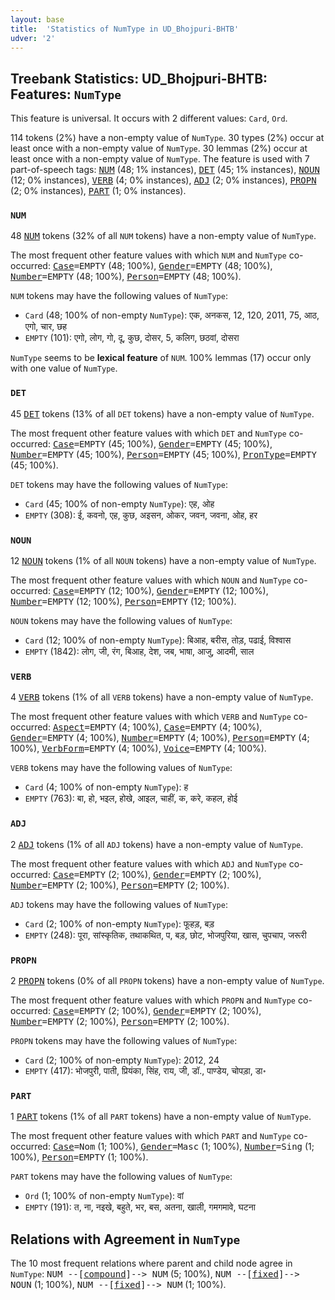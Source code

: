 ```yaml
---
layout: base
title:  'Statistics of NumType in UD_Bhojpuri-BHTB'
udver: '2'
---
```


## Treebank Statistics: UD_Bhojpuri-BHTB: Features: `NumType`

This feature is universal.
It occurs with 2 different values: `Card`, `Ord`.

114 tokens (2%) have a non-empty value of `NumType`.
30 types (2%) occur at least once with a non-empty value of `NumType`.
30 lemmas (2%) occur at least once with a non-empty value of `NumType`.
The feature is used with 7 part-of-speech tags: <tt><a href="bho_bhtb-pos-NUM.html">NUM</a></tt> (48; 1% instances), <tt><a href="bho_bhtb-pos-DET.html">DET</a></tt> (45; 1% instances), <tt><a href="bho_bhtb-pos-NOUN.html">NOUN</a></tt> (12; 0% instances), <tt><a href="bho_bhtb-pos-VERB.html">VERB</a></tt> (4; 0% instances), <tt><a href="bho_bhtb-pos-ADJ.html">ADJ</a></tt> (2; 0% instances), <tt><a href="bho_bhtb-pos-PROPN.html">PROPN</a></tt> (2; 0% instances), <tt><a href="bho_bhtb-pos-PART.html">PART</a></tt> (1; 0% instances).

### `NUM`

48 <tt><a href="bho_bhtb-pos-NUM.html">NUM</a></tt> tokens (32% of all `NUM` tokens) have a non-empty value of `NumType`.

The most frequent other feature values with which `NUM` and `NumType` co-occurred: <tt><a href="bho_bhtb-feat-Case.html">Case</a></tt><tt>=EMPTY</tt> (48; 100%), <tt><a href="bho_bhtb-feat-Gender.html">Gender</a></tt><tt>=EMPTY</tt> (48; 100%), <tt><a href="bho_bhtb-feat-Number.html">Number</a></tt><tt>=EMPTY</tt> (48; 100%), <tt><a href="bho_bhtb-feat-Person.html">Person</a></tt><tt>=EMPTY</tt> (48; 100%).

`NUM` tokens may have the following values of `NumType`:

* `Card` (48; 100% of non-empty `NumType`): एक, अनकस, 12, 120, 2011, 75, आठ, एगो, चार, छह
* `EMPTY` (101): एगो, लोग, गो, दू, कुछ, दोसर, 5, कलिग, छठवां, दोसरा

`NumType` seems to be **lexical feature** of `NUM`. 100% lemmas (17) occur only with one value of `NumType`.

### `DET`

45 <tt><a href="bho_bhtb-pos-DET.html">DET</a></tt> tokens (13% of all `DET` tokens) have a non-empty value of `NumType`.

The most frequent other feature values with which `DET` and `NumType` co-occurred: <tt><a href="bho_bhtb-feat-Case.html">Case</a></tt><tt>=EMPTY</tt> (45; 100%), <tt><a href="bho_bhtb-feat-Gender.html">Gender</a></tt><tt>=EMPTY</tt> (45; 100%), <tt><a href="bho_bhtb-feat-Number.html">Number</a></tt><tt>=EMPTY</tt> (45; 100%), <tt><a href="bho_bhtb-feat-Person.html">Person</a></tt><tt>=EMPTY</tt> (45; 100%), <tt><a href="bho_bhtb-feat-PronType.html">PronType</a></tt><tt>=EMPTY</tt> (45; 100%).

`DET` tokens may have the following values of `NumType`:

* `Card` (45; 100% of non-empty `NumType`): एह, ओह
* `EMPTY` (308): ई, कवनो, एह, कुछ, अइसन, ओकर, जवन, जवना, ओह, हर

### `NOUN`

12 <tt><a href="bho_bhtb-pos-NOUN.html">NOUN</a></tt> tokens (1% of all `NOUN` tokens) have a non-empty value of `NumType`.

The most frequent other feature values with which `NOUN` and `NumType` co-occurred: <tt><a href="bho_bhtb-feat-Case.html">Case</a></tt><tt>=EMPTY</tt> (12; 100%), <tt><a href="bho_bhtb-feat-Gender.html">Gender</a></tt><tt>=EMPTY</tt> (12; 100%), <tt><a href="bho_bhtb-feat-Number.html">Number</a></tt><tt>=EMPTY</tt> (12; 100%), <tt><a href="bho_bhtb-feat-Person.html">Person</a></tt><tt>=EMPTY</tt> (12; 100%).

`NOUN` tokens may have the following values of `NumType`:

* `Card` (12; 100% of non-empty `NumType`): बिआह, बरीस, तोड़, पढाई, विश्वास
* `EMPTY` (1842): लोग, जी, रंग, बिआह, देश, जब, भाषा, आजु, आदमी, साल

### `VERB`

4 <tt><a href="bho_bhtb-pos-VERB.html">VERB</a></tt> tokens (1% of all `VERB` tokens) have a non-empty value of `NumType`.

The most frequent other feature values with which `VERB` and `NumType` co-occurred: <tt><a href="bho_bhtb-feat-Aspect.html">Aspect</a></tt><tt>=EMPTY</tt> (4; 100%), <tt><a href="bho_bhtb-feat-Case.html">Case</a></tt><tt>=EMPTY</tt> (4; 100%), <tt><a href="bho_bhtb-feat-Gender.html">Gender</a></tt><tt>=EMPTY</tt> (4; 100%), <tt><a href="bho_bhtb-feat-Number.html">Number</a></tt><tt>=EMPTY</tt> (4; 100%), <tt><a href="bho_bhtb-feat-Person.html">Person</a></tt><tt>=EMPTY</tt> (4; 100%), <tt><a href="bho_bhtb-feat-VerbForm.html">VerbForm</a></tt><tt>=EMPTY</tt> (4; 100%), <tt><a href="bho_bhtb-feat-Voice.html">Voice</a></tt><tt>=EMPTY</tt> (4; 100%).

`VERB` tokens may have the following values of `NumType`:

* `Card` (4; 100% of non-empty `NumType`): ह
* `EMPTY` (763): बा, हो, भइल, होखे, आइल, चाहीं, क, करे, कहल, होई

### `ADJ`

2 <tt><a href="bho_bhtb-pos-ADJ.html">ADJ</a></tt> tokens (1% of all `ADJ` tokens) have a non-empty value of `NumType`.

The most frequent other feature values with which `ADJ` and `NumType` co-occurred: <tt><a href="bho_bhtb-feat-Case.html">Case</a></tt><tt>=EMPTY</tt> (2; 100%), <tt><a href="bho_bhtb-feat-Gender.html">Gender</a></tt><tt>=EMPTY</tt> (2; 100%), <tt><a href="bho_bhtb-feat-Number.html">Number</a></tt><tt>=EMPTY</tt> (2; 100%), <tt><a href="bho_bhtb-feat-Person.html">Person</a></tt><tt>=EMPTY</tt> (2; 100%).

`ADJ` tokens may have the following values of `NumType`:

* `Card` (2; 100% of non-empty `NumType`): फूहड़, बड़
* `EMPTY` (248): पूरा, सांस्कृतिक, तथाकथित, प, बड़, छोट, भोजपुरिया, खास, चुपचाप, जरूरी

### `PROPN`

2 <tt><a href="bho_bhtb-pos-PROPN.html">PROPN</a></tt> tokens (0% of all `PROPN` tokens) have a non-empty value of `NumType`.

The most frequent other feature values with which `PROPN` and `NumType` co-occurred: <tt><a href="bho_bhtb-feat-Case.html">Case</a></tt><tt>=EMPTY</tt> (2; 100%), <tt><a href="bho_bhtb-feat-Gender.html">Gender</a></tt><tt>=EMPTY</tt> (2; 100%), <tt><a href="bho_bhtb-feat-Number.html">Number</a></tt><tt>=EMPTY</tt> (2; 100%), <tt><a href="bho_bhtb-feat-Person.html">Person</a></tt><tt>=EMPTY</tt> (2; 100%).

`PROPN` tokens may have the following values of `NumType`:

* `Card` (2; 100% of non-empty `NumType`): 2012, 24
* `EMPTY` (417): भोजपुरी, पाती, प्रियंका, सिंह, राय, जी, डॉ., पाण्डेय, चोपड़ा, डा॰

### `PART`

1 <tt><a href="bho_bhtb-pos-PART.html">PART</a></tt> tokens (1% of all `PART` tokens) have a non-empty value of `NumType`.

The most frequent other feature values with which `PART` and `NumType` co-occurred: <tt><a href="bho_bhtb-feat-Case.html">Case</a></tt><tt>=Nom</tt> (1; 100%), <tt><a href="bho_bhtb-feat-Gender.html">Gender</a></tt><tt>=Masc</tt> (1; 100%), <tt><a href="bho_bhtb-feat-Number.html">Number</a></tt><tt>=Sing</tt> (1; 100%), <tt><a href="bho_bhtb-feat-Person.html">Person</a></tt><tt>=EMPTY</tt> (1; 100%).

`PART` tokens may have the following values of `NumType`:

* `Ord` (1; 100% of non-empty `NumType`): वां
* `EMPTY` (191): त, ना, नइखे, बहुते, भर, बस, अतना, खाली, गमगमावे, घटना

## Relations with Agreement in `NumType`

The 10 most frequent relations where parent and child node agree in `NumType`:
<tt>NUM --[<tt><a href="bho_bhtb-dep-compound.html">compound</a></tt>]--> NUM</tt> (5; 100%),
<tt>NUM --[<tt><a href="bho_bhtb-dep-fixed.html">fixed</a></tt>]--> NOUN</tt> (1; 100%),
<tt>NUM --[<tt><a href="bho_bhtb-dep-fixed.html">fixed</a></tt>]--> NUM</tt> (1; 100%).

